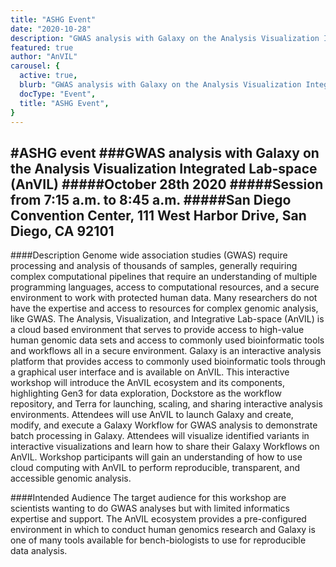 ```yaml
---
title: "ASHG Event"
date: "2020-10-28"
description: "GWAS analysis with Galaxy on the Analysis Visualization Integrated Lab-space (AnVIL)."
featured: true
author: "AnVIL"
carousel: {
  active: true,
  blurb: "GWAS analysis with Galaxy on the Analysis Visualization Integrated Lab-space (AnVIL).",
  docType: "Event",
  title: "ASHG Event",
}
---
```


#ASHG event
###GWAS analysis with Galaxy on the Analysis Visualization Integrated Lab-space (AnVIL)
#####October 28th 2020
#####Session from 7:15 a.m. to 8:45 a.m.
#####San Diego Convention Center, 111 West Harbor Drive, San Diego, CA 92101
---

####Description
Genome wide association studies (GWAS) require processing and analysis of thousands of samples, generally requiring complex computational pipelines that require an understanding of multiple programming languages, access to computational resources, and a secure environment to work with protected human data. Many researchers do not have the expertise and access to resources for complex genomic analysis, like GWAS. The Analysis, Visualization, and Integrative Lab-space (AnVIL) is a cloud based environment that serves to provide access to high-value human genomic data sets and access to commonly used bioinformatic tools and workflows all in a secure environment. Galaxy is an interactive analysis platform that provides access to commonly used bioinformatic tools through a graphical user interface and is available on AnVIL. This interactive workshop will introduce the AnVIL ecosystem and its components, highlighting Gen3 for data exploration, Dockstore as the workflow repository, and Terra for launching, scaling, and sharing interactive analysis environments. Attendees will use AnVIL to launch Galaxy and create, modify, and execute a Galaxy Workflow for GWAS analysis to demonstrate batch processing in Galaxy. Attendees will visualize identified variants in interactive visualizations and learn how to share their Galaxy Workflows on AnVIL. Workshop participants will gain an understanding of how to use cloud computing with AnVIL to perform reproducible, transparent, and accessible genomic analysis.

####Intended Audience
The target audience for this workshop are scientists wanting to do GWAS analyses but with limited informatics expertise and support. The AnVIL ecosystem provides a pre-configured environment in which to conduct human genomics research and Galaxy is one of many tools available for bench-biologists to use for reproducible data analysis.
